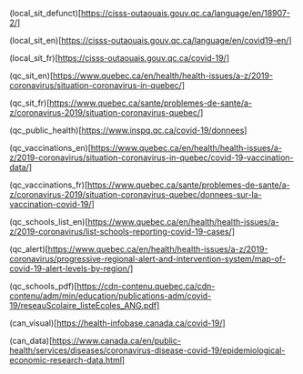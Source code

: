
(local_sit_defunct)[https://cisss-outaouais.gouv.qc.ca/language/en/18907-2/]

(local_sit_en)[https://cisss-outaouais.gouv.qc.ca/language/en/covid19-en/]

(local_sit_fr)[https://cisss-outaouais.gouv.qc.ca/covid-19/]

(qc_sit_en)[https://www.quebec.ca/en/health/health-issues/a-z/2019-coronavirus/situation-coronavirus-in-quebec/]

(qc_sit_fr)[https://www.quebec.ca/sante/problemes-de-sante/a-z/coronavirus-2019/situation-coronavirus-quebec/]

(qc_public_health)[https://www.inspq.qc.ca/covid-19/donnees]

(qc_vaccinations_en)[https://www.quebec.ca/en/health/health-issues/a-z/2019-coronavirus/situation-coronavirus-in-quebec/covid-19-vaccination-data/]

(qc_vaccinations_fr)[https://www.quebec.ca/sante/problemes-de-sante/a-z/coronavirus-2019/situation-coronavirus-quebec/donnees-sur-la-vaccination-covid-19/]

(qc_schools_list_en)[https://www.quebec.ca/en/health/health-issues/a-z/2019-coronavirus/list-schools-reporting-covid-19-cases/]

(qc_alert)[https://www.quebec.ca/en/health/health-issues/a-z/2019-coronavirus/progressive-regional-alert-and-intervention-system/map-of-covid-19-alert-levels-by-region/]

(qc_schools_pdf)[https://cdn-contenu.quebec.ca/cdn-contenu/adm/min/education/publications-adm/covid-19/reseauScolaire_listeEcoles_ANG.pdf]

(can_visual)[https://health-infobase.canada.ca/covid-19/]

(can_data)[https://www.canada.ca/en/public-health/services/diseases/coronavirus-disease-covid-19/epidemiological-economic-research-data.html]
